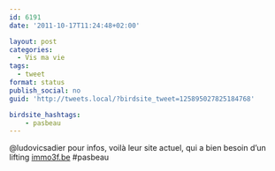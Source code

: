 ```yaml
---
id: 6191
date: '2011-10-17T11:24:48+02:00'

layout: post
categories:
  - Vis ma vie
tags:
  - tweet
format: status
publish_social: no
guid: 'http://tweets.local/?birdsite_tweet=125895027825184768'

birdsite_hashtags:
    - pasbeau
---
```


@ludovicsadier pour infos, voilà leur site actuel, qui a bien besoin d’un lifting [immo3f.be](http://immo3f.be/) #pasbeau